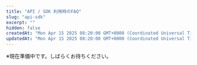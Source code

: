 ```yaml
---
title: "API / SDK 利用時のFAQ"
slug: "api-sdk"
excerpt: ""
hidden: false
createdAt: "Mon Apr 15 2025 08:20:00 GMT+0000 (Coordinated Universal Time)"
updatedAt: "Mon Apr 15 2025 08:20:00 GMT+0000 (Coordinated Universal Time)"
---
```


※現在準備中です。しばらくお待ちください。